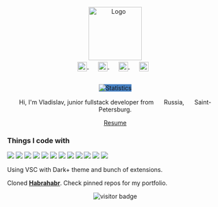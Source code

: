 <p align="center">
  <img width="124" src="https://raw.githubusercontent.com/jarvis394/jarvis394/master/github_logo.png" alt="Logo" />
</p>
<p align="center" style="margin: -10px 0 30px">
  <a href="https://vk.com/tarnatovski" target="_blank" style='margin-right:10px'>
    <img width="22" height="22" align="center" src="https://unpkg.com/simple-icons@v4/icons/vk.svg" alt="vk" />
  </a>
  &nbsp;&nbsp;
  <a href="https://steamcommunity.com/id/jarvis394" target="_blank" style='margin-right:10px'>
    <img width="22" height="22" align="center" src="https://unpkg.com/simple-icons@v4/icons/steam.svg" alt="steam" />
  </a>
  &nbsp;&nbsp;
  <a href="https://github.com/jarvis394" target="_blank" style='margin-right:10px'>
    <img width="22" height="22" align="center" src="https://unpkg.com/simple-icons@v4/icons/github.svg" alt="github" />
  </a>
  &nbsp;&nbsp;
  <a href="https://t.me/tarnatovski" target="_blank" style='margin-right:10px'>
    <img width="22" height="22" align="center" src="https://simpleicons.org/icons/telegram.svg" alt="email" />
  </a>
</p>

<p align="center">
  <img width="" style="background:#4680C2;" src="https://github-readme-stats.vercel.app/api?username=jarvis394&hide_border=true&hide_title=true" alt="Statistics" />
  <br />
  <p align="center">Hi, I'm Vladislav, junior fullstack developer from <img src="https://img.icons8.com/color/48/000000/russian-federation-circular.png" width="16" /> Russia, <img src="https://img.icons8.com/external-vitaliy-gorbachev-blue-vitaly-gorbachev/60/000000/external-hermitage-museum-vitaliy-gorbachev-blue-vitaly-gorbachev.png" width="16" /> Saint-Petersburg.</p>
  <p align="center"><a href="https://github.com/jarvis394/jarvis394/blob/master/resume_2022.pdf">Resume</a></p>
</p>

<h3>Things I code with</h3>

<p>
  <img src="https://img.shields.io/badge/TypeScript-007ACC?style=for-the-badge&logo=typescript&logoColor=white" />
  <img src="https://img.shields.io/badge/Node.js-43853D?style=for-the-badge&logo=node.js&logoColor=white" />
  <img src="https://img.shields.io/badge/JavaScript-323330?style=for-the-badge&logo=javascript&logoColor=F7DF1E" />
  <img src="https://img.shields.io/badge/Python-3776AB?style=for-the-badge&logo=python&logoColor=white" />
  <img src="https://img.shields.io/badge/Rust-000000?style=for-the-badge&logo=rust&logoColor=white" />
  <img src="https://img.shields.io/badge/React-20232A?style=for-the-badge&logo=react&logoColor=61DAFB" />
  <img src="https://img.shields.io/badge/Redux-593D88?style=for-the-badge&logo=redux&logoColor=white" />
  <img src="https://img.shields.io/badge/Next-black?style=for-the-badge&logo=next.js&logoColor=white" />
  <img src="https://img.shields.io/badge/-Git-F05032?style=for-the-badge&logo=git&logoColor=white" />
  <img src="https://img.shields.io/badge/-NestJs-ea2845?style=for-the-badge&logo=nestjs&logoColor=white" />
  <img src="https://img.shields.io/badge/Material--UI-0081CB?style=for-the-badge&logo=material-ui&logoColor=white" />
  <img src="https://img.shields.io/badge/MongoDB-4EA94B?style=for-the-badge&logo=mongodb&logoColor=white" />
</p>

Using VSC with Dark+ theme and bunch of extensions.

Cloned [**Habrahabr**](https://geekr.vercel.app/). Check pinned repos for my portfolio.

<p align="center">
  <img src="https://visitor-badge.deta.dev/badge?page_id=jarvis394.readme" alt="visitor badge"/>
</p>
